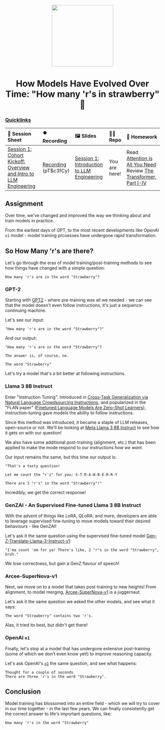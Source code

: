 <p align = "center" draggable=”false” ><img src="https://github.com/AI-Maker-Space/LLM-Dev-101/assets/37101144/d1343317-fa2f-41e1-8af1-1dbb18399719" 
     width="200px"
     height="auto"/>
</p>

<h1 align="center" id="heading">How Models Have Evolved Over Time: "How many 'r's in strawberry" 🍓</h1>

### [Quicklinks](https://github.com/AI-Maker-Space/LLM-Engineering-Foundations-to-SLMs/tree/main/00_AIM_Quicklinks)

| 📰 Session Sheet | ⏺️ Recording     | 🖼️ Slides        | 👨‍💻 Repo         | 📝 Homework      |
|:-----------------|:-----------------|:-----------------|:-----------------|:-----------------|
| [Session 1: Cohort Kickoff: Overview and Intro to LLM Engineering](https://www.notion.so/Session-1-Cohort-Kickoff-Overview-Intro-to-LLM-Engineering-Foundations-to-SLMs-143cd547af3d80c09539cd8ea855bfc7) | [Recording](https://us02web.zoom.us/rec/share/9My2ifxlU7WPK5kzKLxceg5WqrbaaNksN8CWPVpMSkkhLCLQGszGndlJeTM-fLFw.a4Y9iz9eFlEzMzTe) (pT$c3fCy) | [Session 1: Introduction to LLM Engineering](https://www.canva.com/design/DAGWfLzJLjU/jcP2nnJIUozdxw47M56SIA/edit?utm_content=DAGWfLzJLjU&utm_campaign=designshare&utm_medium=link2&utm_source=sharebutton) | You are here! | Read [Attention is All You Need](https://arxiv.org/abs/1706.03762)  <br /> Review [The Transformer, Part I-IV](https://www.notion.so/The-Transformer-Part-I-IV-143cd547af3d814195fff9338a46de63)| [LLME3 Class Feedback 11/19](https://forms.gle/aPMX4CqrdT31qKrv8) |

## Assignment

Over time, we've changed and improved the way we thinking about and train models in practice. 

From the earliest days of GPT, to the most recent developments like OpenAI `o1` model - model training prcoesses have undergone rapid transformation.

## So How Many 'r's are there?

Let's go through the eras of model training/post-training methods to see how things have changed with a simple question: 

`How many 'r's are in the word "Strawberry"?`

### GPT-2
Starting with [GPT2](https://cdn.openai.com/better-language-models/language_models_are_unsupervised_multitask_learners.pdf) - where pre-training was all we needed - we can see that the model doesn't even follow instructions, it's just a sequence-continuing machine.

Let's see our input: 

```
"How many 'r's are in the word "Strawberry"?"
```

And our output: 

```
"How many 'r's are in the word "Strawberry"?

The answer is, of course, no.

The word "Strawberry"
```

Let's try a model that's a bit better at following instructions.

### Llama 3 8B Instruct

Enter "Instruction Tuning". Introduced in [Cross-Task Generalization via Natural Language Crowdsourcing Instructions](https://aclanthology.org/2022.acl-long.244/), and popularized in the "FLAN paper" ([Finetuned Language Models Are Zero-Shot Learners](https://arxiv.org/abs/2109.01652)), instruction-tuning gave models the ability to follow instructions. 

Since this method was introduced, it became a staple of LLM releases, open-source or not. We'll be looking at [Meta Llama 3 8B Instruct](https://huggingface.co/meta-llama/Meta-Llama-3-8B-Instruct) to see how it gets on with our question!

We also have some additional post-training (alignment, etc.) that has been applied to make the mode respond to our instructions *how we want*.

Our input remains the same, but this time our output is: 

```
"That's a tasty question!

Let me count the "r's" for you: S-T-R-A-W-B-E-R-R-Y

There are 3 "r's" in the word "Strawberry"!"
```

Incredibly, we get the correct response!

### GenZAI - An Supervised Fine-tuned Llama 3 8B Instruct

With the advent of things like LoRA, QLoRA, and more, developers are able to leverage supervised fine-tuning to move models toward their desired behaviours - like GenZAI!

Let's ask it the same question using the supervised fine-tuned model [Gen-Z-Translate-Llama-3-Instruct-v1](https://huggingface.co/ai-maker-space/gen-z-translate-llama-3-instruct-v1):

```
"I'ma count 'em for ya! There's like, 2 "r"s in the word "Strawberry", bruh."
```

We lose correctness, but gain a GenZ flavour of speech!

### Arcee-SuperNova-v1

Next, we move on to a model that takes post-training to new heights! From alignment, to model merging, [Arcee-SuperNova-v1](https://supernova.arcee.ai/) is a juggernaut. 

Let's ask it the same question we asked the other models, and see what it says:

```
The word "Strawberry" contains two 'r's.
```

Alas, it tried its best, but didn't get there!

### OpenAI `o1`

Finally, let's stop at a model that has undergone extensive post-training (some of which we don't even know yet!) to improve reasoning capacity. 

Let's ask OpenAI's [`o1`](https://chatgpt.com/) the same question, and see what happens:

```
Thought for a couple of seconds
There are three 'r's in the word "Strawberry".
```

## Conclusion

Model training has blossomed into an entire field - which we will try to cover in our time together - in the last few years. We can finally consistently get the correct answer to life's important questions, like: 

`How many 'r's in the word "Strawberry"`
